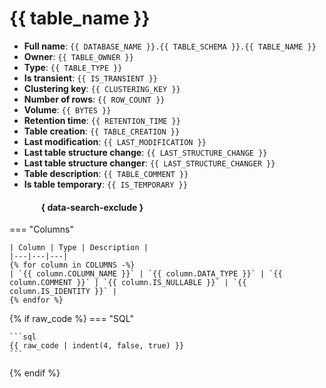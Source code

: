 # {{ table_name }}

<div class="grid cards" markdown>

- **Full name**: `{{ DATABASE_NAME }}.{{ TABLE_SCHEMA }}.{{ TABLE_NAME }}`
- **Owner**: `{{ TABLE_OWNER }}`
- **Type**: `{{ TABLE_TYPE }}`
- **Is transient**: `{{ IS_TRANSIENT }}`
- **Clustering key**: `{{ CLUSTERING_KEY }}`
- **Number of rows**: `{{ ROW_COUNT }}`
- **Volume**: `{{ BYTES }}`
- **Retention time**: `{{ RETENTION_TIME }}`
- **Table creation**: `{{ TABLE_CREATION }}`
- **Last modification**: `{{ LAST_MODIFICATION }}`
- **Last table structure change**: `{{ LAST_STRUCTURE_CHANGE }}`
- **Last table structure changer**: `{{ LAST_STRUCTURE_CHANGER }}`
- **Table description**: `{{ TABLE_COMMENT }}`
- **Is table temporary**: `{{ IS_TEMPORARY }}`

</div>



#### <span style="color:#fff">Details</span> { data-search-exclude }

=== "Columns"

    | Column | Type | Description |
    |---|---|---|
    {% for column in COLUMNS -%}
    | `{{ column.COLUMN_NAME }}` | `{{ column.DATA_TYPE }}` | `{{ column.COMMENT }}` | `{{ column.IS_NULLABLE }}` | `{{ column.IS_IDENTITY }}` |
    {% endfor %}

{% if raw_code %}
=== "SQL"

    ```sql
    {{ raw_code | indent(4, false, true) }}
    ```
{% endif %}
